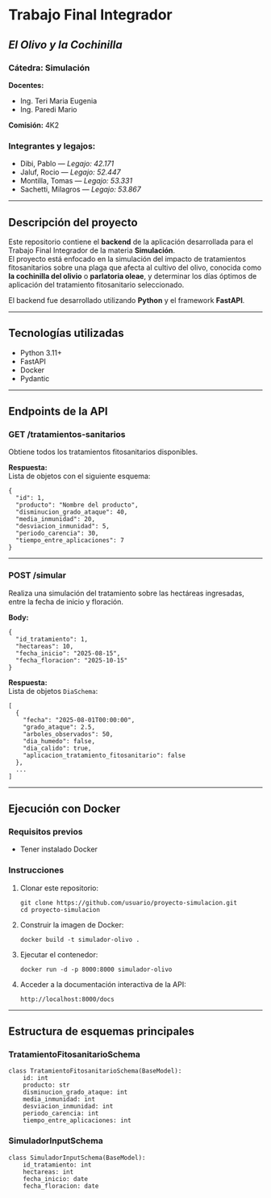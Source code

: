 # Trabajo Final Integrador  
## *El Olivo y la Cochinilla*  

### Cátedra: Simulación  
**Docentes:**  
- Ing. Teri Maria Eugenia  
- Ing. Paredi Mario  

**Comisión:** 4K2  

### Integrantes y legajos:
- Dibi, Pablo — *Legajo: 42.171*  
- Jaluf, Rocio — *Legajo: 52.447*  
- Montilla, Tomas — *Legajo: 53.331*  
- Sachetti, Milagros — *Legajo: 53.867*  

---

## Descripción del proyecto

Este repositorio contiene el **backend** de la aplicación desarrollada para el Trabajo Final Integrador de la materia **Simulación**.  
El proyecto está enfocado en la simulación del impacto de tratamientos fitosanitarios sobre una plaga que afecta al cultivo del olivo, conocida como **la cochinilla del olivio** o **parlatoria oleae**, y determinar los días óptimos de aplicación del tratamiento fitosanitario seleccionado.

El backend fue desarrollado utilizando **Python** y el framework **FastAPI**.

---

## Tecnologías utilizadas

- Python 3.11+
- FastAPI
- Docker
- Pydantic

---

## Endpoints de la API

### GET /tratamientos-sanitarios
Obtiene todos los tratamientos fitosanitarios disponibles.

**Respuesta:**  
Lista de objetos con el siguiente esquema:

```
{
  "id": 1,
  "producto": "Nombre del producto",
  "disminucion_grado_ataque": 40,
  "media_inmunidad": 20,
  "desviacion_inmunidad": 5,
  "periodo_carencia": 30,
  "tiempo_entre_aplicaciones": 7
}
```

---

### POST /simular
Realiza una simulación del tratamiento sobre las hectáreas ingresadas, entre la fecha de inicio y floración.

**Body:**
```
{
  "id_tratamiento": 1,
  "hectareas": 10,
  "fecha_inicio": "2025-08-15",
  "fecha_floracion": "2025-10-15"
}
```

**Respuesta:**  
Lista de objetos `DiaSchema`:
```
[
  {
    "fecha": "2025-08-01T00:00:00",
    "grado_ataque": 2.5,
    "arboles_observados": 50,
    "dia_humedo": false,
    "dia_calido": true,
    "aplicacion_tratamiento_fitosanitario": false
  },
  ...
]
```

---

## Ejecución con Docker

### Requisitos previos

- Tener instalado Docker

### Instrucciones

1. Clonar este repositorio:
   ```
   git clone https://github.com/usuario/proyecto-simulacion.git
   cd proyecto-simulacion
   ```

2. Construir la imagen de Docker:
    ```
   docker build -t simulador-olivo .
    ```

3. Ejecutar el contenedor:
    ```
   docker run -d -p 8000:8000 simulador-olivo
    ```

4. Acceder a la documentación interactiva de la API:
   ```
   http://localhost:8000/docs
   ```

---

## Estructura de esquemas principales

### TratamientoFitosanitarioSchema
```
class TratamientoFitosanitarioSchema(BaseModel):
    id: int
    producto: str
    disminucion_grado_ataque: int
    media_inmunidad: int
    desviacion_inmunidad: int
    periodo_carencia: int
    tiempo_entre_aplicaciones: int
```

### SimuladorInputSchema
```
class SimuladorInputSchema(BaseModel):
    id_tratamiento: int
    hectareas: int
    fecha_inicio: date
    fecha_floracion: date
```